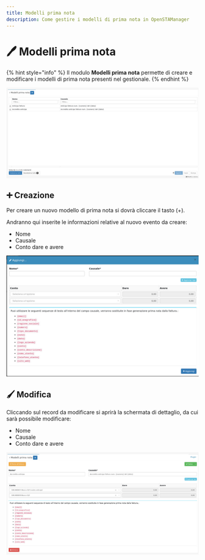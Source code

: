 ```yaml
---
title: Modelli prima nota
description: Come gestire i modelli di prima nota in OpenSTAManager
---
```


# 🖊 Modelli prima nota

{% hint style="info" %}
Il modulo **Modelli prima nota** permette di creare e modificare i modelli di prima nota presenti nel gestionale.
{% endhint %}

![](<../../../.gitbook/assets/image (57) (1).png>)

## ➕ Creazione

Per creare un nuovo modello di prima nota si dovrà cliccare il tasto (+).

Andranno qui inserite le informazioni relative al nuovo evento da creare:

* Nome
* Causale
* Conto dare e avere

![](<../../../.gitbook/assets/image (92).png>)

## 🖌️ Modifica

Cliccando sul record da modificare si aprirà la schermata di dettaglio, da cui sarà possibile modificare:

* Nome
* Causale
* Conto dare e avere

![](<../../../.gitbook/assets/image (67).png>)
